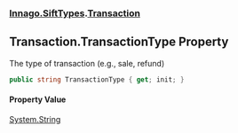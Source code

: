 ### [Innago\.SiftTypes](../index.md 'Innago\.SiftTypes').[Transaction](index.md 'Innago\.SiftTypes\.Transaction')

## Transaction\.TransactionType Property

The type of transaction \(e\.g\., sale, refund\)

```csharp
public string TransactionType { get; init; }
```

#### Property Value
[System\.String](https://learn.microsoft.com/en-us/dotnet/api/system.string 'System\.String')